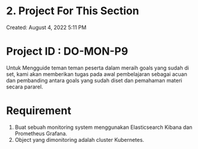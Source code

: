 # 2. Project For This Section

Created: August 4, 2022 5:11 PM

# Project ID : DO-MON-P9

Untuk Mengguide teman teman peserta dalam meraih goals yang sudah di set, kami akan memberikan tugas pada awal pembelajaran sebagai acuan dan pembanding antara goals yang sudah diset dan pemahaman materi secara pararel.

# Requirement

1. Buat sebuah monitoring system menggunakan Elasticsearch Kibana dan Prometheus Grafana.
2. Object yang dimonitoring adalah cluster Kubernetes.